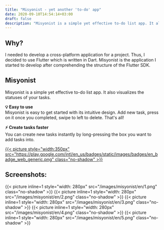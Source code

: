 ```yaml
---
title: "Misyonist - yet another 'to-do' app"
date: 2020-09-10T14:54:14+03:00
draft: false
description: "Misyonist is a simple yet effective to-do list app. It also visualizes the statuses of your tasks."
---
```


## Why?
I needed to develop a cross-platform application for a project. Thus, I decided to use Flutter which is written in Dart. Misyonist is the application I started to develop after comprehending the structure of the Flutter SDK.

## Misyonist
Misyonist is a simple yet effective to-do list app. It also visualizes the statuses of your tasks.

__💡 Easy to use__  
Misyonist is easy to get started with its intuitive design. Add new task, press on it once you completed, swipe to left to delete. That's all! 

__⚡️ Create tasks faster__  
You can create new tasks instantly by long-pressing the box you want to add tasks into.

[{{< picture style="width:350px" src="https://play.google.com/intl/en_us/badges/static/images/badges/en_badge_web_generic.png" class="no-shadow" >}}](https://play.google.com/store/apps/details?id=dev.elma.misyonist&utm_source=elma.dev)


## Screenshots:
{{< picture inline=1 style="width: 280px" src="/images/misyonist/en/1.png" class="no-shadow" >}}
{{< picture inline=1 style="width: 280px" src="/images/misyonist/en/2.png" class="no-shadow" >}}
{{< picture inline=1 style="width: 280px" src="/images/misyonist/en/3.png" class="no-shadow" >}}
{{< picture inline=1 style="width: 280px" src="/images/misyonist/en/4.png" class="no-shadow" >}}
{{< picture inline=1 style="width: 280px" src="/images/misyonist/en/5.png" class="no-shadow" >}}

